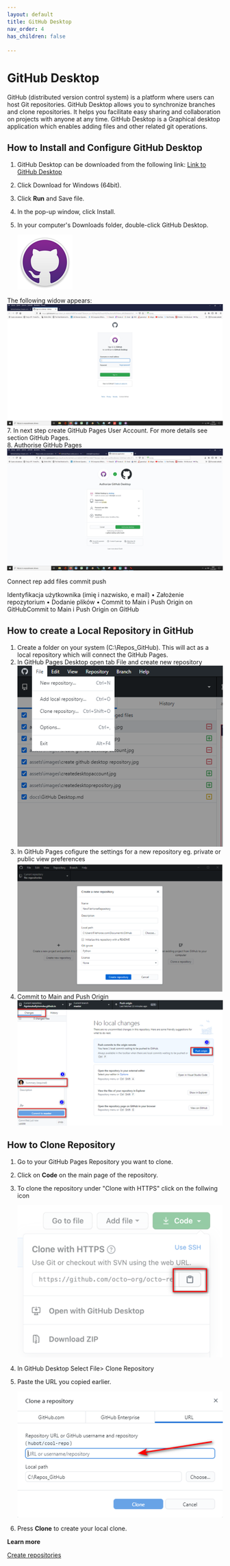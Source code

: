```yaml
---
layout: default
title: GitHub Desktop
nav_order: 4
has_children: false

---
```



# GitHub Desktop

GitHub (distributed version control system) is a platform where users can host Git repositories. GitHub Desktop allows you to synchronize branches and clone repositories.  It helps you facilitate easy sharing and collaboration on projects with anyone at any time.
GitHub Desktop is a Graphical desktop application which enables adding files and other related git operations.



## How to Install and Configure GitHub Desktop

1. GitHub Desktop can be downloaded from the following link: [Link to GitHub Desktop](	https://desktop.github.com/
) 
3. Click Download for Windows (64bit).
4. Click **Run** and Save file.
5. In the pop-up window, click Install.  
6. In your computer's Downloads folder, double-click GitHub Desktop.
   
     ![](/assets/images/Github.png)

   
  The following widow appears:  
   ![](/assets/images/createdesktopaccount.jpg) 
7. In next step create GitHub Pages User Account. For more details see section GitHub Pages.   
8. Authorise GitHub Pages  
   ![](/assets/images/authorizegithubdesktop.jpg)  
     


Connect rep add files commit push



Identyfikacja użytkownika (imię i nazwisko, e mail)
•
Założenie repozytorium
•
Dodanie plików
•
Commit to Main i Push Origin on GitHubCommit to Main i Push Origin on GitHub

## How to create a Local Repository in GitHub
1. Create a folder on your system (C:\Repos_GitHub). This will act as a local repository which will connect the GitHub Pages.
2. In GitHub Pages Desktop open tab File  and create new repository
    ![](../assets/images/createrepos.png)
3. In GitHub Pages cofigure the settings for a new repository eg. private or public view preferences  
    ![](../assets/images/create%20repository.png)
4. Commit to Main and Push Origin
   ![](../assets/images/push.png)

## How to Clone Repository

1. Go to your GitHub Pages Repository you want to clone.  

2. Click on **Code** on the main page of the repository.
3. To clone the repository under "Clone with HTTPS" click on the follwing icon


    ![](../assets/images/clone.png)

4. In GitHub Desktop Select File> Clone Repository

5. Paste the URL you copied earlier.

    ![](../assets/images/clone2.png)

6. Press **Clone** to create your local clone.


**Learn more**

[Create repositories](https://training.github.com/downloads/github-git-cheat-sheet/)